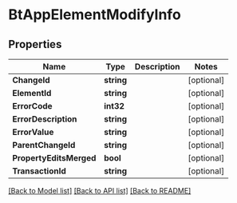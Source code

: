 # BtAppElementModifyInfo

## Properties

Name | Type | Description | Notes
------------ | ------------- | ------------- | -------------
**ChangeId** | **string** |  | [optional] 
**ElementId** | **string** |  | [optional] 
**ErrorCode** | **int32** |  | [optional] 
**ErrorDescription** | **string** |  | [optional] 
**ErrorValue** | **string** |  | [optional] 
**ParentChangeId** | **string** |  | [optional] 
**PropertyEditsMerged** | **bool** |  | [optional] 
**TransactionId** | **string** |  | [optional] 

[[Back to Model list]](../README.md#documentation-for-models) [[Back to API list]](../README.md#documentation-for-api-endpoints) [[Back to README]](../README.md)



